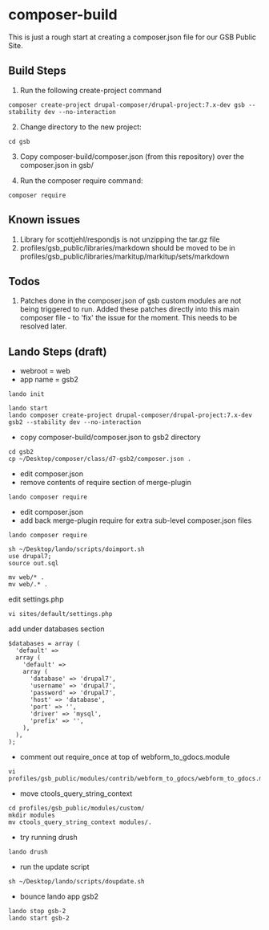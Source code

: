 # composer-build

This is just a rough start at creating a composer.json file for our GSB Public Site.

## Build Steps

1) Run the following create-project command
```
composer create-project drupal-composer/drupal-project:7.x-dev gsb --stability dev --no-interaction
```

2) Change directory to the new project:
```
cd gsb
```

3) Copy composer-build/composer.json (from this repository) over the composer.json in gsb/

4) Run the composer require command:
```
composer require
```

## Known issues

1) Library for scottjehl/respondjs is not unzipping the tar.gz file
1) profiles/gsb_public/libraries/markdown should be moved to be in profiles/gsb_public/libraries/markitup/markitup/sets/markdown

## Todos

1) Patches done in the composer.json of gsb custom modules are not being triggered to run. Added these patches directly into this main composer file - to 'fix' the issue for the moment. This needs to be resolved later.

## Lando Steps (draft)

* webroot = web
* app name = gsb2

```
lando init
```

```
lando start
lando composer create-project drupal-composer/drupal-project:7.x-dev gsb2 --stability dev --no-interaction
```

* copy composer-build/composer.json to gsb2 directory

```
cd gsb2
cp ~/Desktop/composer/class/d7-gsb2/composer.json .
```

* edit composer.json
* remove contents of require section of merge-plugin 

```
lando composer require
```

* edit composer.json 
* add back merge-plugin require for extra sub-level composer.json files

```
lando composer require
```

```
sh ~/Desktop/lando/scripts/doimport.sh
use drupal7;
source out.sql
```

```
mv web/* .
mv web/.* .
```

edit settings.php

```
vi sites/default/settings.php
```

add under databases section

```
$databases = array (
  'default' => 
  array (
    'default' => 
    array (
      'database' => 'drupal7',
      'username' => 'drupal7',
      'password' => 'drupal7',
      'host' => 'database',
      'port' => '',
      'driver' => 'mysql',
      'prefix' => '',
    ),
  ),
);
```
* comment out require_once at top of webform_to_gdocs.module

```
vi profiles/gsb_public/modules/contrib/webform_to_gdocs/webform_to_gdocs.module
```

* move ctools_query_string_context

```
cd profiles/gsb_public/modules/custom/
mkdir modules
mv ctools_query_string_context modules/.
```

* try running drush

```
lando drush
```

* run the update script

```
sh ~/Desktop/lando/scripts/doupdate.sh
```
* bounce lando app gsb2

```
lando stop gsb-2
lando start gsb-2
```
